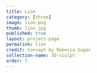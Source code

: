 ```yaml
---
title: Lion
category: [three]
image: lion.png
thumb: lion.jpg
published: true
layout: project-page
permalink: lion
credit: Concept by Rebecca Sugar
collection-name: 3D-sculpt
order: 7
---
```



